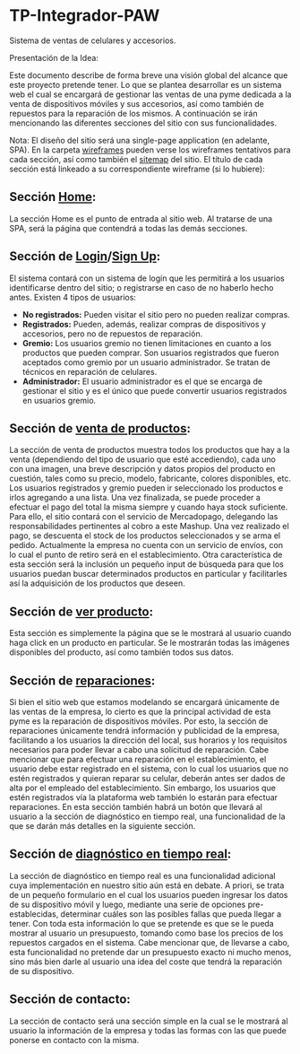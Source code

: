 # TP-Integrador-PAW
Sistema de ventas de celulares y accesorios.

Presentación de la Idea:

Este documento describe de forma breve una visión global del alcance que este proyecto pretende tener.
Lo que se plantea desarrollar es un sistema web el cual se encargará de gestionar las ventas de una pyme dedicada a la venta de dispositivos móviles y sus accesorios, así como también de repuestos para la reparación de los mismos. A continuación se irán mencionando las diferentes secciones del sitio con sus funcionalidades. 

Nota: El diseño del sitio será una single-page application (en adelante, SPA). En la carpeta [wireframes](https://github.com/GastonGarros/TP-Integrador-PAW/tree/master/Diagramas/Wireframes) pueden verse los wireframes tentativos para cada sección, así como también el [sitemap](https://github.com/GastonGarros/TP-Integrador-PAW/tree/master/Diagramas/Wireframes/Sitemap.png) del sitio. El título de cada sección está linkeado a su correspondiente wireframe (si lo hubiere):

## Sección [Home](https://github.com/GastonGarros/TP-Integrador-PAW/tree/master/Diagramas/Wireframes/Home.png):
La sección Home es el punto de entrada al sitio web. Al tratarse de una SPA, será la página que contendrá a todas las demás secciones.

## Sección de [Login](https://github.com/GastonGarros/TP-Integrador-PAW/tree/master/Diagramas/Wireframes/Login.png)/[Sign Up](https://github.com/GastonGarros/TP-Integrador-PAW/tree/master/Diagramas/Wireframes/SignUp.png):
El sistema contará con un sistema de login que les permitirá a los usuarios identificarse dentro del sitio; o registrarse en caso de no haberlo hecho antes. 
Existen 4 tipos de usuarios:
* **No registrados:** Pueden visitar el sitio pero no pueden realizar compras.
* **Registrados:** Pueden, además, realizar compras de dispositivos y accesorios, pero no de repuestos de reparación.
* **Gremio:** Los usuarios gremio no tienen limitaciones en cuanto a los productos que pueden comprar. Son usuarios registrados que fueron aceptados como gremio por un usuario administrador. Se tratan de técnicos en reparación de celulares.
* **Administrador:** El usuario administrador es el que se encarga de gestionar el sitio y es el único que puede convertir usuarios registrados en usuarios gremio.

## Sección de [venta de productos](https://github.com/GastonGarros/TP-Integrador-PAW/tree/master/Diagramas/Wireframes/VentaProductos.png):
La sección de venta de productos muestra todos los productos que hay a la venta (dependiendo del tipo de usuario que esté accediendo), cada uno con una imagen, una breve descripción y datos propios del producto en cuestión, tales como su precio, modelo, fabricante, colores disponibles, etc. Los usuarios registrados  y gremio pueden ir seleccionado los productos e irlos agregando a una lista. Una vez finalizada, se puede proceder a efectuar el pago del total la misma siempre y cuando haya stock suficiente. Para ello, el sitio contará con el servicio de Mercadopago, delegando las responsabilidades pertinentes al cobro a este Mashup. Una vez realizado el pago, se descuenta el stock de los productos seleccionados y se arma el pedido. Actualmente la empresa no cuenta con un servicio de envíos, con lo cual el punto de retiro será en el establecimiento.
Otra característica de esta sección será la inclusión un pequeño input de búsqueda para que los usuarios puedan buscar determinados productos en particular y facilitarles así la adquisición de los productos que deseen.

## Sección de [ver producto](https://github.com/GastonGarros/TP-Integrador-PAW/tree/master/Diagramas/Wireframes/Producto.png):
Esta sección es simplemente la página que se le mostrará al usuario cuando haga click en un producto en particular. Se le mostrarán todas las imágenes disponibles del producto, así como también todos sus datos.

## Sección de [reparaciones](https://github.com/GastonGarros/TP-Integrador-PAW/tree/master/Diagramas/Wireframes/Reparaciones.png):
Si bien el sitio web que estamos modelando se encargará únicamente de las ventas de la empresa, lo cierto es que la principal actividad de esta pyme es la reparación de dispositivos móviles. Por esto, la sección de reparaciones únicamente tendrá información y publicidad de la empresa, facilitando a los usuarios la dirección del local, sus horarios y los requisitos necesarios para poder llevar a cabo una solicitud de reparación. Cabe mencionar que para efectuar una reparación en el establecimiento, el usuario debe estar registrado en el sistema, con lo cual los usuarios que no estén registrados y quieran reparar su celular, deberán antes ser dados de alta por el empleado del establecimiento. Sin embargo, los usuarios que estén registrados vía la plataforma web también lo estarán para efectuar reparaciones.
En esta sección también habrá un botón que llevará al usuario a la sección de diagnóstico en tiempo real, una funcionalidad de la que se darán más detalles en la siguiente sección.

## Sección de [diagnóstico en tiempo real](https://github.com/GastonGarros/TP-Integrador-PAW/tree/master/Diagramas/Wireframes/DiagTiempoReal.png):
La sección de diagnóstico en tiempo real es una funcionalidad adicional cuya implementación en nuestro sitio aún está en debate. A priori, se trata de un pequeño formulario en el cual los usuarios pueden ingresar los datos de su dispositivo móvil y luego, mediante una serie de opciones pre-establecidas, determinar cuáles son las posibles fallas que pueda llegar a tener. Con toda esta información lo que se pretende es que se le pueda mostrar al usuario un presupuesto, tomando como base los precios de los repuestos cargados en el sistema.
Cabe mencionar que, de llevarse a cabo, esta funcionalidad no pretende dar un presupuesto exacto ni mucho menos, sino más bien darle al usuario una idea del coste que tendrá la reparación de su dispositivo.

## Sección de contacto:
La sección de contacto será una sección simple en la cual se le mostrará al usuario la información de la empresa y todas las formas con las que puede ponerse en contacto con la misma.
